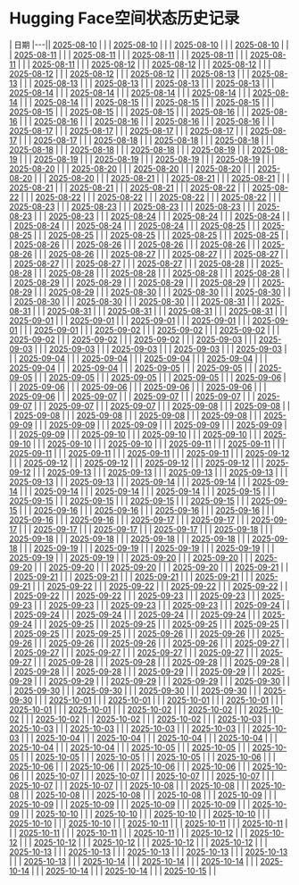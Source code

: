 # Hugging Face空间状态历史记录

| 日期 
|---|| [2025-08-10](https://github.com/asd5772525/Spaces-Keeper/commits/7bc56385deaededbdb2252cfc88d229d8057767f/docs/index.html) |  |
| [2025-08-10](https://github.com/asd5772525/Spaces-Keeper/commits/54ba6b46b6cdd29775ad5190e29cde4900ae0c39/docs/index.html) |  |
| [2025-08-10](https://github.com/asd5772525/Spaces-Keeper/commits/bc1d004f7f78b8c7edbd271566a70a80ff3af4aa/docs/index.html) |  |
| [2025-08-10](https://github.com/asd5772525/Spaces-Keeper/commits/071532f673b5a81868fd2bcd74e1015af9668811/docs/index.html) |  |
| [2025-08-11](https://github.com/asd5772525/Spaces-Keeper/commits/9e21b205b9feb33c85c46525ebeece32819b44ac/docs/index.html) |  |
| [2025-08-11](https://github.com/asd5772525/Spaces-Keeper/commits/164b531c61f99a2e5190e8ab5c0a3432ab5dfef6/docs/index.html) |  |
| [2025-08-11](https://github.com/asd5772525/Spaces-Keeper/commits/8c11533de2a0753d495b7384f988917023bddb39/docs/index.html) |  |
| [2025-08-11](https://github.com/asd5772525/Spaces-Keeper/commits/088df7f814ee31e67edda87d6e4e0618e03c1d3a/docs/index.html) |  |
| [2025-08-11](https://github.com/asd5772525/Spaces-Keeper/commits/0642507b6db9f4417fb7cba756cdb75b4a3f9978/docs/index.html) |  |
| [2025-08-11](https://github.com/asd5772525/Spaces-Keeper/commits/4306832582bd403c1be9cec3974031a9c16182e0/docs/index.html) |  |
| [2025-08-12](https://github.com/asd5772525/Spaces-Keeper/commits/867e94bc9985e12c99d26e833662332e6f67fe84/docs/index.html) |  |
| [2025-08-12](https://github.com/asd5772525/Spaces-Keeper/commits/b69234deccd3ade7060ccc395d5a6231dac27a95/docs/index.html) |  |
| [2025-08-12](https://github.com/asd5772525/Spaces-Keeper/commits/7fdf8b20c2f33fb045721e8340cfaa15931c852c/docs/index.html) |  |
| [2025-08-12](https://github.com/asd5772525/Spaces-Keeper/commits/ec0189b98c5fb5d2a98062bd0bbc6ca84e8036f2/docs/index.html) |  |
| [2025-08-12](https://github.com/asd5772525/Spaces-Keeper/commits/a9659397876334f14dfa28e9e99a1de7bf141ea9/docs/index.html) |  |
| [2025-08-12](https://github.com/asd5772525/Spaces-Keeper/commits/924fb6cc4441a2748d193b209e2b35d1953e169a/docs/index.html) |  |
| [2025-08-13](https://github.com/asd5772525/Spaces-Keeper/commits/ac9b3cb7808b71a56ae789707d9c24aba9d9445a/docs/index.html) |  |
| [2025-08-13](https://github.com/asd5772525/Spaces-Keeper/commits/98ad06017433326e7a4cd4a8f5327e99b22bf1de/docs/index.html) |  |
| [2025-08-13](https://github.com/asd5772525/Spaces-Keeper/commits/86685663a3ce59260069434a73103e194fa4dd32/docs/index.html) |  |
| [2025-08-13](https://github.com/asd5772525/Spaces-Keeper/commits/e17201c78a61eafa61e9237fe9795aa6d406aa10/docs/index.html) |  |
| [2025-08-13](https://github.com/asd5772525/Spaces-Keeper/commits/7222beb7fb224bcbdf6dd6fbeef91f398b909af9/docs/index.html) |  |
| [2025-08-13](https://github.com/asd5772525/Spaces-Keeper/commits/b251f19e8e231b5c1881ee23f9e9dc61035dc8b8/docs/index.html) |  |
| [2025-08-14](https://github.com/asd5772525/Spaces-Keeper/commits/c8ff28c46a115eb0ed5acf9112fad831ada1d836/docs/index.html) |  |
| [2025-08-14](https://github.com/asd5772525/Spaces-Keeper/commits/942617f38fa2999369be378b86707db644fee6f6/docs/index.html) |  |
| [2025-08-14](https://github.com/asd5772525/Spaces-Keeper/commits/171cb77810415b866d50a246be27346052dc4c1f/docs/index.html) |  |
| [2025-08-14](https://github.com/asd5772525/Spaces-Keeper/commits/b758fa504a2b9849bf29dc962920f8b160db6e22/docs/index.html) |  |
| [2025-08-14](https://github.com/asd5772525/Spaces-Keeper/commits/e7182e4c65f14d7cc9af990112fa7b9f50606a54/docs/index.html) |  |
| [2025-08-14](https://github.com/asd5772525/Spaces-Keeper/commits/153f436c24d3eb6f37c37ead3a91cdb897e9e83a/docs/index.html) |  |
| [2025-08-15](https://github.com/asd5772525/Spaces-Keeper/commits/d9b302a1bf8f79acdfe1af92dfa0302f8dc2906d/docs/index.html) |  |
| [2025-08-15](https://github.com/asd5772525/Spaces-Keeper/commits/bdc32b7eb5d43a8e2d6be4826dc15876bc7d634e/docs/index.html) |  |
| [2025-08-15](https://github.com/asd5772525/Spaces-Keeper/commits/4219748cf21779566ebdf5ed2e235693bbb57f37/docs/index.html) |  |
| [2025-08-15](https://github.com/asd5772525/Spaces-Keeper/commits/5193046f630ddf2c0c7b7925ece7a0aea4e16c85/docs/index.html) |  |
| [2025-08-15](https://github.com/asd5772525/Spaces-Keeper/commits/0f62a44e7f7f3c502c5bbfd53e1075ef2a0ddea5/docs/index.html) |  |
| [2025-08-15](https://github.com/asd5772525/Spaces-Keeper/commits/08350ee9d1edc79d1be7adbd6e62d4194c5db874/docs/index.html) |  |
| [2025-08-16](https://github.com/asd5772525/Spaces-Keeper/commits/a27921b56bd7f57da32af7cdf1855149e3e57a06/docs/index.html) |  |
| [2025-08-16](https://github.com/asd5772525/Spaces-Keeper/commits/5786799d2f117a41ef9384f225af2fba8a81203d/docs/index.html) |  |
| [2025-08-16](https://github.com/asd5772525/Spaces-Keeper/commits/c89e69be3b6eb804c2a9a0faf5740a57914a5d25/docs/index.html) |  |
| [2025-08-16](https://github.com/asd5772525/Spaces-Keeper/commits/f5280a026a64044f05e695f159612c62de138d25/docs/index.html) |  |
| [2025-08-16](https://github.com/asd5772525/Spaces-Keeper/commits/357c83b8a25f91ec867d91d015393fec8b094b79/docs/index.html) |  |
| [2025-08-16](https://github.com/asd5772525/Spaces-Keeper/commits/7e03712d9fb157a165c4cde55656e7560cae97ed/docs/index.html) |  |
| [2025-08-17](https://github.com/asd5772525/Spaces-Keeper/commits/d1981b05ac1d59772618f1e5f6ff85617888f003/docs/index.html) |  |
| [2025-08-17](https://github.com/asd5772525/Spaces-Keeper/commits/c990d3a7eb017e50b7d1b7ce9d933dc55c2ee84c/docs/index.html) |  |
| [2025-08-17](https://github.com/asd5772525/Spaces-Keeper/commits/07bf62dbddaddc218eabaf79cd25f4f9d64ec6a2/docs/index.html) |  |
| [2025-08-17](https://github.com/asd5772525/Spaces-Keeper/commits/140e586a51126ab6490a2decff5ee8fc1e411e42/docs/index.html) |  |
| [2025-08-17](https://github.com/asd5772525/Spaces-Keeper/commits/44777783d5918be3b9adb09c5940b3857ab13bf3/docs/index.html) |  |
| [2025-08-17](https://github.com/asd5772525/Spaces-Keeper/commits/5bdd682256a60398870d374394d804b4bb831223/docs/index.html) |  |
| [2025-08-18](https://github.com/asd5772525/Spaces-Keeper/commits/d821350758d91a85cb6be92c8082ac78549891ab/docs/index.html) |  |
| [2025-08-18](https://github.com/asd5772525/Spaces-Keeper/commits/fcc86088872d0bbea33bb775f1b0df703619dc9a/docs/index.html) |  |
| [2025-08-18](https://github.com/asd5772525/Spaces-Keeper/commits/085531cdb1cfc4881a847c4296a6d8f9096b2f48/docs/index.html) |  |
| [2025-08-18](https://github.com/asd5772525/Spaces-Keeper/commits/75efdb5b8277a0d673b44bf0aa259c3b7d85f481/docs/index.html) |  |
| [2025-08-18](https://github.com/asd5772525/Spaces-Keeper/commits/e2ebb31f067bddde4e4d023b606adcb7dc4253a7/docs/index.html) |  |
| [2025-08-18](https://github.com/asd5772525/Spaces-Keeper/commits/70dc9b45e9d5a96a9f3ca885212ce4266f9cfab4/docs/index.html) |  |
| [2025-08-19](https://github.com/asd5772525/Spaces-Keeper/commits/02734762f1697919910fa78437c6e28de3923cf8/docs/index.html) |  |
| [2025-08-19](https://github.com/asd5772525/Spaces-Keeper/commits/cff675416dc48eb962c6095097ddd45e4ca0e6b8/docs/index.html) |  |
| [2025-08-19](https://github.com/asd5772525/Spaces-Keeper/commits/ea14e6c2e3beda1a9b54e8e421fddf9a69254c7e/docs/index.html) |  |
| [2025-08-19](https://github.com/asd5772525/Spaces-Keeper/commits/3f32c15d646ad4758dccdd15aeb3fcb38dd78dd1/docs/index.html) |  |
| [2025-08-19](https://github.com/asd5772525/Spaces-Keeper/commits/747430e604ed68037b4e09b56323542feea267a6/docs/index.html) |  |
| [2025-08-19](https://github.com/asd5772525/Spaces-Keeper/commits/67080bd878afb32d90ca1b078f5a390a4d785cca/docs/index.html) |  |
| [2025-08-20](https://github.com/asd5772525/Spaces-Keeper/commits/7268b0a41ca8742150eb14fb37a8d8a7a0e67f6c/docs/index.html) |  |
| [2025-08-20](https://github.com/asd5772525/Spaces-Keeper/commits/f155faf249ea34853b7e6d2220b05cf1cc041054/docs/index.html) |  |
| [2025-08-20](https://github.com/asd5772525/Spaces-Keeper/commits/e0140b83e6665dbf99d077fbf16cc4451cf074d6/docs/index.html) |  |
| [2025-08-20](https://github.com/asd5772525/Spaces-Keeper/commits/d9e6b71fe6d34da78f242045f33bc58c0e4f3e59/docs/index.html) |  |
| [2025-08-20](https://github.com/asd5772525/Spaces-Keeper/commits/d181af133d5372e78fedb003c45c193ed16f4826/docs/index.html) |  |
| [2025-08-20](https://github.com/asd5772525/Spaces-Keeper/commits/2304f18da104c37309863d1d569bdc961de5832d/docs/index.html) |  |
| [2025-08-21](https://github.com/asd5772525/Spaces-Keeper/commits/0e603e99a67b82b463090293d99cbd5246f425f0/docs/index.html) |  |
| [2025-08-21](https://github.com/asd5772525/Spaces-Keeper/commits/db1d93db2301ba76f66456cf24d0726e48dc8f95/docs/index.html) |  |
| [2025-08-21](https://github.com/asd5772525/Spaces-Keeper/commits/adbf2b7705b612047abaf875fb946f9dea07a04e/docs/index.html) |  |
| [2025-08-21](https://github.com/asd5772525/Spaces-Keeper/commits/b2daec85d863b7e539c815439a6675c6c0e93c22/docs/index.html) |  |
| [2025-08-21](https://github.com/asd5772525/Spaces-Keeper/commits/271b5d2ce85b8324c9d937b7fc65d30d618b3ea2/docs/index.html) |  |
| [2025-08-21](https://github.com/asd5772525/Spaces-Keeper/commits/36b664abafd010aa76e7c916d89c1e174647a927/docs/index.html) |  |
| [2025-08-22](https://github.com/asd5772525/Spaces-Keeper/commits/415c1f4fd5d5dea68f1cf316281e8ecc3905f1b4/docs/index.html) |  |
| [2025-08-22](https://github.com/asd5772525/Spaces-Keeper/commits/76888247e1ffe4bed402fe5d4f5673402c2ea537/docs/index.html) |  |
| [2025-08-22](https://github.com/asd5772525/Spaces-Keeper/commits/b6097f1aa6d13edfacf386cdb15ba6775bfaa5cc/docs/index.html) |  |
| [2025-08-22](https://github.com/asd5772525/Spaces-Keeper/commits/d1cf1b50d5f35b2fef088a8bb6d054c50954b12b/docs/index.html) |  |
| [2025-08-22](https://github.com/asd5772525/Spaces-Keeper/commits/c6305a3c07bc15bbbb8580b8a83a680fca65d7c1/docs/index.html) |  |
| [2025-08-22](https://github.com/asd5772525/Spaces-Keeper/commits/f00d65ef0050cdacd5583c894c164080f86a3594/docs/index.html) |  |
| [2025-08-23](https://github.com/asd5772525/Spaces-Keeper/commits/2d33965652986c13ee1cff37948917d26e8d63ae/docs/index.html) |  |
| [2025-08-23](https://github.com/asd5772525/Spaces-Keeper/commits/db7f18a3b1b4347adffa333dd34a994d89832b7d/docs/index.html) |  |
| [2025-08-23](https://github.com/asd5772525/Spaces-Keeper/commits/abb8a12ac7f791f28e53f0deab900a904de5ec16/docs/index.html) |  |
| [2025-08-23](https://github.com/asd5772525/Spaces-Keeper/commits/319901547a5d9f21ef79fe744c198c9063e849f9/docs/index.html) |  |
| [2025-08-23](https://github.com/asd5772525/Spaces-Keeper/commits/6f9b09499aa6218a0c20083437e6c5ad9340d9bc/docs/index.html) |  |
| [2025-08-23](https://github.com/asd5772525/Spaces-Keeper/commits/b3948b91ff94b45e64f3238ac6ea691df8fafe7b/docs/index.html) |  |
| [2025-08-24](https://github.com/asd5772525/Spaces-Keeper/commits/b5661e4da47eefd4e1c830c73b6cfe0403045049/docs/index.html) |  |
| [2025-08-24](https://github.com/asd5772525/Spaces-Keeper/commits/982e8cf0960d35f307fb1b64d80ed9b242b33a71/docs/index.html) |  |
| [2025-08-24](https://github.com/asd5772525/Spaces-Keeper/commits/3625d75b7635573716784fa24b48d10a09e0374b/docs/index.html) |  |
| [2025-08-24](https://github.com/asd5772525/Spaces-Keeper/commits/f9f7ebb2e8c4ceaba4cf534381dc49ccc4f86f01/docs/index.html) |  |
| [2025-08-24](https://github.com/asd5772525/Spaces-Keeper/commits/5c22bb187aad3d509d5799961517a4c5fa3839c7/docs/index.html) |  |
| [2025-08-24](https://github.com/asd5772525/Spaces-Keeper/commits/89331e3f2554b5372e753922b896cb8e99349697/docs/index.html) |  |
| [2025-08-25](https://github.com/asd5772525/Spaces-Keeper/commits/4407ad7524ef8fc73fc971cc1594c0fbe07ea931/docs/index.html) |  |
| [2025-08-25](https://github.com/asd5772525/Spaces-Keeper/commits/24b0524196697d358d6f8f733014b0c1af71b8fd/docs/index.html) |  |
| [2025-08-25](https://github.com/asd5772525/Spaces-Keeper/commits/1d33a711cf15acbf452b62dd7967ee003f2154fd/docs/index.html) |  |
| [2025-08-25](https://github.com/asd5772525/Spaces-Keeper/commits/004583f33d47183ad2a08e643a6d2b14067b9e2a/docs/index.html) |  |
| [2025-08-25](https://github.com/asd5772525/Spaces-Keeper/commits/1ca1190dc197ef13644fec3b7d1afffc63e2bc88/docs/index.html) |  |
| [2025-08-25](https://github.com/asd5772525/Spaces-Keeper/commits/7897774f805a15ee896d0e746abb4360fa83c551/docs/index.html) |  |
| [2025-08-26](https://github.com/asd5772525/Spaces-Keeper/commits/2eb6ee76d548816ce1466a8bcea2cec2ab07b049/docs/index.html) |  |
| [2025-08-26](https://github.com/asd5772525/Spaces-Keeper/commits/be5afcdb00943fbe1a7de2849117b5c1ca0fa036/docs/index.html) |  |
| [2025-08-26](https://github.com/asd5772525/Spaces-Keeper/commits/c89ff911f1aa364e76eae27418c4b4264c89fe4f/docs/index.html) |  |
| [2025-08-26](https://github.com/asd5772525/Spaces-Keeper/commits/2d94317d6398fb5466a90231a2255963255a7658/docs/index.html) |  |
| [2025-08-26](https://github.com/asd5772525/Spaces-Keeper/commits/821f048c6495585311882c02ad907ba103f19550/docs/index.html) |  |
| [2025-08-26](https://github.com/asd5772525/Spaces-Keeper/commits/9467fd4536801cfd5803f0c85b0f4b591a81e0c8/docs/index.html) |  |
| [2025-08-27](https://github.com/asd5772525/Spaces-Keeper/commits/15ba23ee0f9524bbfb1387c8f989b97e2e3e5222/docs/index.html) |  |
| [2025-08-27](https://github.com/asd5772525/Spaces-Keeper/commits/b9ed6bd205276dc5d11547d5bff78729586c2aa2/docs/index.html) |  |
| [2025-08-27](https://github.com/asd5772525/Spaces-Keeper/commits/c55e6c28671f279c11f1a5422ab2312599407263/docs/index.html) |  |
| [2025-08-27](https://github.com/asd5772525/Spaces-Keeper/commits/e7187120425825993a15d68c018ea90ca8ad60e5/docs/index.html) |  |
| [2025-08-27](https://github.com/asd5772525/Spaces-Keeper/commits/af76e595285340ad95144608f9bda1c153043c07/docs/index.html) |  |
| [2025-08-27](https://github.com/asd5772525/Spaces-Keeper/commits/e9ff567c57fd69751b58005706ed1f60621af486/docs/index.html) |  |
| [2025-08-28](https://github.com/asd5772525/Spaces-Keeper/commits/30760814b873288b0402d47ce95808f75eef7303/docs/index.html) |  |
| [2025-08-28](https://github.com/asd5772525/Spaces-Keeper/commits/8d69eca941453db78d62d94ea5e29cd8ba15ae08/docs/index.html) |  |
| [2025-08-28](https://github.com/asd5772525/Spaces-Keeper/commits/cd0037ffc587bfb14f1d8732eb87e31c4c1e3818/docs/index.html) |  |
| [2025-08-28](https://github.com/asd5772525/Spaces-Keeper/commits/1614aaa8d0c3d74efac1dbe500ad8933c31d5d6c/docs/index.html) |  |
| [2025-08-28](https://github.com/asd5772525/Spaces-Keeper/commits/dbe9b34d73b5748af4543ca8eb7600dcf9f5fefa/docs/index.html) |  |
| [2025-08-28](https://github.com/asd5772525/Spaces-Keeper/commits/3960fe7b126ec75c65724672d8e4a35ff052c112/docs/index.html) |  |
| [2025-08-29](https://github.com/asd5772525/Spaces-Keeper/commits/217db9ad17d89fdb8de10d368b718873ed070cbc/docs/index.html) |  |
| [2025-08-29](https://github.com/asd5772525/Spaces-Keeper/commits/6c15d164bb58e60a996f4f6f78042b6da8a8edcb/docs/index.html) |  |
| [2025-08-29](https://github.com/asd5772525/Spaces-Keeper/commits/b809033cd48f8ff62671af9d72c856ba9e798355/docs/index.html) |  |
| [2025-08-29](https://github.com/asd5772525/Spaces-Keeper/commits/8bfb6b0263c2ab9d8d6767e92097ab5e14579fd6/docs/index.html) |  |
| [2025-08-29](https://github.com/asd5772525/Spaces-Keeper/commits/51b0ce508eecb7a29b85c82c2958cac77001871d/docs/index.html) |  |
| [2025-08-29](https://github.com/asd5772525/Spaces-Keeper/commits/07b2ea49058cc1086e417067fef67391e04c5d41/docs/index.html) |  |
| [2025-08-30](https://github.com/asd5772525/Spaces-Keeper/commits/58f32791190aff39c1c5ed4ba250b5edb59994a4/docs/index.html) |  |
| [2025-08-30](https://github.com/asd5772525/Spaces-Keeper/commits/89e1b8ea635c57fcecdb50120d84e1fa792ff9c1/docs/index.html) |  |
| [2025-08-30](https://github.com/asd5772525/Spaces-Keeper/commits/fe2242b4acac6f31fda85ea16fc8d3fc136d79e9/docs/index.html) |  |
| [2025-08-30](https://github.com/asd5772525/Spaces-Keeper/commits/694458e5666e20631d928cd81033e6efbe3e3341/docs/index.html) |  |
| [2025-08-30](https://github.com/asd5772525/Spaces-Keeper/commits/de296bf302de60cc3806062f9c6675cbfa2b42de/docs/index.html) |  |
| [2025-08-30](https://github.com/asd5772525/Spaces-Keeper/commits/6cd15eebb4123200f0e7eb8e1c5669b750e66431/docs/index.html) |  |
| [2025-08-31](https://github.com/asd5772525/Spaces-Keeper/commits/20722e02563eb090b88d9cb5eb3b43e95e8172b9/docs/index.html) |  |
| [2025-08-31](https://github.com/asd5772525/Spaces-Keeper/commits/42f69f8fd0a57811d9669a73f09bf3016ba32259/docs/index.html) |  |
| [2025-08-31](https://github.com/asd5772525/Spaces-Keeper/commits/87e6b079e7d8f412d695ec1490fdb1ecba9f1b3e/docs/index.html) |  |
| [2025-08-31](https://github.com/asd5772525/Spaces-Keeper/commits/aa341ab911f35dbc03b6be710fe602704a843734/docs/index.html) |  |
| [2025-08-31](https://github.com/asd5772525/Spaces-Keeper/commits/f246aed5356a48063de37eab3c12999958a627f6/docs/index.html) |  |
| [2025-08-31](https://github.com/asd5772525/Spaces-Keeper/commits/5f72a0f1c8d5f836e69e6abab79fdd3230aa6439/docs/index.html) |  |
| [2025-09-01](https://github.com/asd5772525/Spaces-Keeper/commits/168014403c926a9f0c4e521721ad957916cbc964/docs/index.html) |  |
| [2025-09-01](https://github.com/asd5772525/Spaces-Keeper/commits/f580e0308b73ad70c7315b2bda9c1e6970fbf493/docs/index.html) |  |
| [2025-09-01](https://github.com/asd5772525/Spaces-Keeper/commits/0d987ccc2de192858fe41473759a11c952689bed/docs/index.html) |  |
| [2025-09-01](https://github.com/asd5772525/Spaces-Keeper/commits/4924292d44db8275ffe0c9b06fe1479debcc814e/docs/index.html) |  |
| [2025-09-01](https://github.com/asd5772525/Spaces-Keeper/commits/babdb95b6666f668d2d27cd3896c3d433e1cb0ec/docs/index.html) |  |
| [2025-09-01](https://github.com/asd5772525/Spaces-Keeper/commits/ad247a3ad9ad255526e02879ab53c7deb1ebe4d9/docs/index.html) |  |
| [2025-09-02](https://github.com/asd5772525/Spaces-Keeper/commits/0c8ce9036b1e5975bf1a8206bf5d4ac0cdd9765e/docs/index.html) |  |
| [2025-09-02](https://github.com/asd5772525/Spaces-Keeper/commits/19b882698d158faf84048b1759070cd80a80c6d3/docs/index.html) |  |
| [2025-09-02](https://github.com/asd5772525/Spaces-Keeper/commits/7520a5a98f55c1226f6fff3f3384eb2be13e01d1/docs/index.html) |  |
| [2025-09-02](https://github.com/asd5772525/Spaces-Keeper/commits/9378d7e03136a0c185959217811877481982388b/docs/index.html) |  |
| [2025-09-02](https://github.com/asd5772525/Spaces-Keeper/commits/b1f9e5ce0be02d597975e265923f2e30354ef79f/docs/index.html) |  |
| [2025-09-02](https://github.com/asd5772525/Spaces-Keeper/commits/709b20a269a4209d83755a45a3063324b6762eaf/docs/index.html) |  |
| [2025-09-03](https://github.com/asd5772525/Spaces-Keeper/commits/a61a50be7f78f98dd3cdb1ad88e4f8bdef119da5/docs/index.html) |  |
| [2025-09-03](https://github.com/asd5772525/Spaces-Keeper/commits/048dbdacbd66bde8b84df55c23fdcc864cc56c8f/docs/index.html) |  |
| [2025-09-03](https://github.com/asd5772525/Spaces-Keeper/commits/4322e09df03f65791efa939b40a4d4f28ef1a5ab/docs/index.html) |  |
| [2025-09-03](https://github.com/asd5772525/Spaces-Keeper/commits/7531e62257986cfd996e0a41520b07c67486623d/docs/index.html) |  |
| [2025-09-03](https://github.com/asd5772525/Spaces-Keeper/commits/060f2372aca8d275b3c191bf1a69e84982afd5dd/docs/index.html) |  |
| [2025-09-03](https://github.com/asd5772525/Spaces-Keeper/commits/68cc2762f0c8f3ab368d4c6a70cb9b99c859ed1a/docs/index.html) |  |
| [2025-09-04](https://github.com/asd5772525/Spaces-Keeper/commits/481ad43158b1c95af98b062a736203ec542f0689/docs/index.html) |  |
| [2025-09-04](https://github.com/asd5772525/Spaces-Keeper/commits/eabe36db90afdb14c8ee6bae254007e70b02d3d0/docs/index.html) |  |
| [2025-09-04](https://github.com/asd5772525/Spaces-Keeper/commits/e1144c00a1d8d7770aeabf8d3a06f2f20d15b16b/docs/index.html) |  |
| [2025-09-04](https://github.com/asd5772525/Spaces-Keeper/commits/6def7e0a48a8c469eb69cdb71a7ab6fd90085e63/docs/index.html) |  |
| [2025-09-04](https://github.com/asd5772525/Spaces-Keeper/commits/2f3cfce99e65a8637ed3a14b5ce36686a8f4dfe1/docs/index.html) |  |
| [2025-09-04](https://github.com/asd5772525/Spaces-Keeper/commits/88f852eb011c5ccc05aaff780933048df78cc849/docs/index.html) |  |
| [2025-09-05](https://github.com/asd5772525/Spaces-Keeper/commits/0b647791401e7a13a3c912f837cfcc7fdd81c37f/docs/index.html) |  |
| [2025-09-05](https://github.com/asd5772525/Spaces-Keeper/commits/ae7f0218b8bfe56b4169e897473b3155df663251/docs/index.html) |  |
| [2025-09-05](https://github.com/asd5772525/Spaces-Keeper/commits/54b1f9f1f48a4c8ea1c17c40ac5490cfcd8557f7/docs/index.html) |  |
| [2025-09-05](https://github.com/asd5772525/Spaces-Keeper/commits/01546d402e74a437416eb8f8159eae6911c3cecf/docs/index.html) |  |
| [2025-09-05](https://github.com/asd5772525/Spaces-Keeper/commits/d9cbd41303ab1b18103dcdeaa30c97857ccaadd9/docs/index.html) |  |
| [2025-09-05](https://github.com/asd5772525/Spaces-Keeper/commits/2adfb173234a6b3327a818ea86bb594ad28ffbab/docs/index.html) |  |
| [2025-09-06](https://github.com/asd5772525/Spaces-Keeper/commits/de9defd351f3904770faa6c5e692b06926357d89/docs/index.html) |  |
| [2025-09-06](https://github.com/asd5772525/Spaces-Keeper/commits/9fab93a8209d37dc867cacd0000e5b43cc87646f/docs/index.html) |  |
| [2025-09-06](https://github.com/asd5772525/Spaces-Keeper/commits/eca2233aa8b29f5c8360335ebd0b91cd750c79df/docs/index.html) |  |
| [2025-09-06](https://github.com/asd5772525/Spaces-Keeper/commits/9492c1dd94847f2ec32d5ddf97c4874d63d5e242/docs/index.html) |  |
| [2025-09-06](https://github.com/asd5772525/Spaces-Keeper/commits/6b1320a2e61f815791b2ce0175e4d56304d79381/docs/index.html) |  |
| [2025-09-06](https://github.com/asd5772525/Spaces-Keeper/commits/ad2f0286aaf36ba38d1cb17e7b61158fe2493e8d/docs/index.html) |  |
| [2025-09-07](https://github.com/asd5772525/Spaces-Keeper/commits/26b910590421849e311c2df7015ce1ca99fd6d56/docs/index.html) |  |
| [2025-09-07](https://github.com/asd5772525/Spaces-Keeper/commits/297221e001de3c3e2576ca48fa52e202891a759c/docs/index.html) |  |
| [2025-09-07](https://github.com/asd5772525/Spaces-Keeper/commits/e0ea13acd57b2caf05d95d08ba0f5bdf7f69ec90/docs/index.html) |  |
| [2025-09-07](https://github.com/asd5772525/Spaces-Keeper/commits/c3b315b8c2981eacf348e78d1032d69d0f79755b/docs/index.html) |  |
| [2025-09-07](https://github.com/asd5772525/Spaces-Keeper/commits/eda23fcd9c26d37a0962b301ca180933212955e0/docs/index.html) |  |
| [2025-09-07](https://github.com/asd5772525/Spaces-Keeper/commits/f01329b1ff4bf444de0e05c4bdeda259053e7767/docs/index.html) |  |
| [2025-09-08](https://github.com/asd5772525/Spaces-Keeper/commits/988e2d3ebf316dac3c29cc5777faa0c414960d3d/docs/index.html) |  |
| [2025-09-08](https://github.com/asd5772525/Spaces-Keeper/commits/987c53ed1f6360959d5d3d7d5e5ba2be7a5342bb/docs/index.html) |  |
| [2025-09-08](https://github.com/asd5772525/Spaces-Keeper/commits/f443df33d061e39a16c1bfc4b3622120154b7287/docs/index.html) |  |
| [2025-09-08](https://github.com/asd5772525/Spaces-Keeper/commits/2506e4c0189a5dd7111a75f1304c303aaf36181f/docs/index.html) |  |
| [2025-09-08](https://github.com/asd5772525/Spaces-Keeper/commits/daa095c7bc1f63826eee33b32492b9381378403e/docs/index.html) |  |
| [2025-09-08](https://github.com/asd5772525/Spaces-Keeper/commits/55af61b9ab911c161e78249c3edf99c9cd1226df/docs/index.html) |  |
| [2025-09-09](https://github.com/asd5772525/Spaces-Keeper/commits/e8aab36b035cc693ef7313be3951056204fb925f/docs/index.html) |  |
| [2025-09-09](https://github.com/asd5772525/Spaces-Keeper/commits/9ce0a38a6cf4621884ed5ee06f1680a3e6bcb47f/docs/index.html) |  |
| [2025-09-09](https://github.com/asd5772525/Spaces-Keeper/commits/e9c2b7dc9458591eea79bd43c628f36e83d988cf/docs/index.html) |  |
| [2025-09-09](https://github.com/asd5772525/Spaces-Keeper/commits/44b5ca7ec9366a07c5c382673fd45c3f392df986/docs/index.html) |  |
| [2025-09-09](https://github.com/asd5772525/Spaces-Keeper/commits/7c01848077abb4cbddca2bda8c303bd490f0df0c/docs/index.html) |  |
| [2025-09-09](https://github.com/asd5772525/Spaces-Keeper/commits/8e1a4bd0a44b53a04fefda54b06900d7ace191c3/docs/index.html) |  |
| [2025-09-10](https://github.com/asd5772525/Spaces-Keeper/commits/4fb417cb06a756b485bd3ca659c2266b4f2ea48e/docs/index.html) |  |
| [2025-09-10](https://github.com/asd5772525/Spaces-Keeper/commits/ba77323f5f8dee6cc86b2f995f8ae80f0548881a/docs/index.html) |  |
| [2025-09-10](https://github.com/asd5772525/Spaces-Keeper/commits/09c6a7acfcb33cda9940a56b729ea32425d80aa4/docs/index.html) |  |
| [2025-09-10](https://github.com/asd5772525/Spaces-Keeper/commits/3cf716f390822a6cb134ad6a8b56710a99d0a7b2/docs/index.html) |  |
| [2025-09-10](https://github.com/asd5772525/Spaces-Keeper/commits/82fc5388b5cba84a3d383fcdcb00455bfc1b038a/docs/index.html) |  |
| [2025-09-10](https://github.com/asd5772525/Spaces-Keeper/commits/ed141a2995c1728232a2c6a21837ff5d4560575b/docs/index.html) |  |
| [2025-09-11](https://github.com/asd5772525/Spaces-Keeper/commits/efc3daea23718b8529b2f39a66a71223968c0436/docs/index.html) |  |
| [2025-09-11](https://github.com/asd5772525/Spaces-Keeper/commits/cb82a899094ceed7f9ab529bd1dd57770c67399d/docs/index.html) |  |
| [2025-09-11](https://github.com/asd5772525/Spaces-Keeper/commits/643b0bc3b533392a1e41ac48391882f375cf75a9/docs/index.html) |  |
| [2025-09-11](https://github.com/asd5772525/Spaces-Keeper/commits/238d55c207eccbf923722ea10b2e342a107adf4e/docs/index.html) |  |
| [2025-09-11](https://github.com/asd5772525/Spaces-Keeper/commits/d99c2db1c448de4c86db38588a48ff759a1225b5/docs/index.html) |  |
| [2025-09-11](https://github.com/asd5772525/Spaces-Keeper/commits/b53e5fa8c34cecc3d799122d744b322941ac6c51/docs/index.html) |  |
| [2025-09-12](https://github.com/asd5772525/Spaces-Keeper/commits/e8f45454b40f35b97286568a9c17eeeeb28178f0/docs/index.html) |  |
| [2025-09-12](https://github.com/asd5772525/Spaces-Keeper/commits/018186dd17567db1eaccae068feb56ed14f03f8c/docs/index.html) |  |
| [2025-09-12](https://github.com/asd5772525/Spaces-Keeper/commits/b798d53a5d3c1f71eac3e9d92d42d27d0e26e7ab/docs/index.html) |  |
| [2025-09-12](https://github.com/asd5772525/Spaces-Keeper/commits/62bd4d0ebb60f3676cad36c13dc8686c288d5766/docs/index.html) |  |
| [2025-09-12](https://github.com/asd5772525/Spaces-Keeper/commits/c38f079ad4e7c3658c15b255804e7c83ac5e5922/docs/index.html) |  |
| [2025-09-12](https://github.com/asd5772525/Spaces-Keeper/commits/56b18bd3c13203c6be714c1e853534aaf0eb0526/docs/index.html) |  |
| [2025-09-13](https://github.com/asd5772525/Spaces-Keeper/commits/f6abf12541581222922e670c1cfdf89b0350995b/docs/index.html) |  |
| [2025-09-13](https://github.com/asd5772525/Spaces-Keeper/commits/47b520ff97177153ac7f958997eec3c438bc2fa5/docs/index.html) |  |
| [2025-09-13](https://github.com/asd5772525/Spaces-Keeper/commits/3d435f7b57f21d45ece2276438983d8bc311887b/docs/index.html) |  |
| [2025-09-13](https://github.com/asd5772525/Spaces-Keeper/commits/8d77ea1f4066542c0ab03ab270bd5f0cf04e2d6f/docs/index.html) |  |
| [2025-09-13](https://github.com/asd5772525/Spaces-Keeper/commits/6888ebd3298a89c88aead8f9adaa42c5c8e5e753/docs/index.html) |  |
| [2025-09-13](https://github.com/asd5772525/Spaces-Keeper/commits/7a21fc0ea3096485902fc691312e70232f52291a/docs/index.html) |  |
| [2025-09-14](https://github.com/asd5772525/Spaces-Keeper/commits/7934ed359a9819ddbffa9c2d907a3b0151be6885/docs/index.html) |  |
| [2025-09-14](https://github.com/asd5772525/Spaces-Keeper/commits/9a0a885ed0b357878955376ecd3b2c44791c3660/docs/index.html) |  |
| [2025-09-14](https://github.com/asd5772525/Spaces-Keeper/commits/af52bd263de8709b83af97567d5ea38aae4f8d38/docs/index.html) |  |
| [2025-09-14](https://github.com/asd5772525/Spaces-Keeper/commits/138f00a7fa259759b924272ef3ab3fe98f38cc41/docs/index.html) |  |
| [2025-09-14](https://github.com/asd5772525/Spaces-Keeper/commits/0feb447b5dad8fcabb299c8cd1acd8d7510e1fad/docs/index.html) |  |
| [2025-09-14](https://github.com/asd5772525/Spaces-Keeper/commits/f7a0df666626b6f7a31308c1830ba92f3671745c/docs/index.html) |  |
| [2025-09-15](https://github.com/asd5772525/Spaces-Keeper/commits/1736d3054b9847f845e1a9601b12461245871a3d/docs/index.html) |  |
| [2025-09-15](https://github.com/asd5772525/Spaces-Keeper/commits/f7d453fc93bf1ac52d4cbfc7c2e27c5ce4bbbeb9/docs/index.html) |  |
| [2025-09-15](https://github.com/asd5772525/Spaces-Keeper/commits/5076fb5c881a009fc254beb81e0753c1959ba0ac/docs/index.html) |  |
| [2025-09-15](https://github.com/asd5772525/Spaces-Keeper/commits/e642c9f03817ecb3dd67fe7efb2a70ab2c578e4e/docs/index.html) |  |
| [2025-09-15](https://github.com/asd5772525/Spaces-Keeper/commits/63197740538fb2fa50df00b8bfc65ad676da7b1a/docs/index.html) |  |
| [2025-09-15](https://github.com/asd5772525/Spaces-Keeper/commits/f16895d2bbd7026e42c393cd5babe93038bddab6/docs/index.html) |  |
| [2025-09-16](https://github.com/asd5772525/Spaces-Keeper/commits/09646ef9c423baae97fb62db157d915f4011fdd6/docs/index.html) |  |
| [2025-09-16](https://github.com/asd5772525/Spaces-Keeper/commits/369fc42d29a76d07b4a0e264138e319ed8f2a376/docs/index.html) |  |
| [2025-09-16](https://github.com/asd5772525/Spaces-Keeper/commits/555dc96097ed9d31f3efe8e79f17928f1826b389/docs/index.html) |  |
| [2025-09-16](https://github.com/asd5772525/Spaces-Keeper/commits/321b64f69381ebcdf99e8ef35961d50a2079ff84/docs/index.html) |  |
| [2025-09-16](https://github.com/asd5772525/Spaces-Keeper/commits/d90863bf263c9cce03b7eb4f35390f11fbc56750/docs/index.html) |  |
| [2025-09-16](https://github.com/asd5772525/Spaces-Keeper/commits/31975a32c3f724e18dc47229bafb98c65d0b0dad/docs/index.html) |  |
| [2025-09-17](https://github.com/asd5772525/Spaces-Keeper/commits/b5eb8b764d5f41f1f040a484e8d9d8af9cb968d1/docs/index.html) |  |
| [2025-09-17](https://github.com/asd5772525/Spaces-Keeper/commits/07150c1252e42bce40b0a6b69142e33a6b2be4d6/docs/index.html) |  |
| [2025-09-17](https://github.com/asd5772525/Spaces-Keeper/commits/e908e2e381e3bfa63c27af9d9aae0277f449de80/docs/index.html) |  |
| [2025-09-17](https://github.com/asd5772525/Spaces-Keeper/commits/672464a7d2ad22a6384a0a1edc1e1c0a5f20ea2e/docs/index.html) |  |
| [2025-09-17](https://github.com/asd5772525/Spaces-Keeper/commits/0e3156fb4a05af479bb070ac79c9713cd1ef6e5f/docs/index.html) |  |
| [2025-09-17](https://github.com/asd5772525/Spaces-Keeper/commits/58b0e804ca7be7cb99316b4a4db958b401dcb373/docs/index.html) |  |
| [2025-09-18](https://github.com/asd5772525/Spaces-Keeper/commits/aeda9a533a2c0ce73111d00834785a67fc51ca2b/docs/index.html) |  |
| [2025-09-18](https://github.com/asd5772525/Spaces-Keeper/commits/a0e0348bd230cfe49284a3072e635b212df50820/docs/index.html) |  |
| [2025-09-18](https://github.com/asd5772525/Spaces-Keeper/commits/67d7c6053b92410c4c6a8ab14e537bddc3ec8d4d/docs/index.html) |  |
| [2025-09-18](https://github.com/asd5772525/Spaces-Keeper/commits/d941c7118c3fc7b3b7441cb4a1e69374babeb434/docs/index.html) |  |
| [2025-09-18](https://github.com/asd5772525/Spaces-Keeper/commits/ac1c214324a8165e8cc356bba270828451b19e68/docs/index.html) |  |
| [2025-09-18](https://github.com/asd5772525/Spaces-Keeper/commits/f670be97b1a21b71598242281f476a95d5af7ccf/docs/index.html) |  |
| [2025-09-19](https://github.com/asd5772525/Spaces-Keeper/commits/fb2a493a9f70d5180784adf3fe5db11ba8608c97/docs/index.html) |  |
| [2025-09-19](https://github.com/asd5772525/Spaces-Keeper/commits/17547dd9ffc08832956866cede6d1d173db5efbd/docs/index.html) |  |
| [2025-09-19](https://github.com/asd5772525/Spaces-Keeper/commits/c57d96b6bd7cb9437a36ca912d2f8391223eeacb/docs/index.html) |  |
| [2025-09-19](https://github.com/asd5772525/Spaces-Keeper/commits/510afe267ee2f5253e5e8cbcf3aca8b15d697c9c/docs/index.html) |  |
| [2025-09-19](https://github.com/asd5772525/Spaces-Keeper/commits/b31d5a507236abf9aaee7aa6cd4b9007ea5cc232/docs/index.html) |  |
| [2025-09-19](https://github.com/asd5772525/Spaces-Keeper/commits/85c43f6fdcd3040ca8da01186986f4a8295a76ed/docs/index.html) |  |
| [2025-09-20](https://github.com/asd5772525/Spaces-Keeper/commits/039f9056285a72a0c3005cf0924c2bd480375565/docs/index.html) |  |
| [2025-09-20](https://github.com/asd5772525/Spaces-Keeper/commits/444dbc9c79f4442bc2daf4e12b4f2192d64443d9/docs/index.html) |  |
| [2025-09-20](https://github.com/asd5772525/Spaces-Keeper/commits/80cc505da759f9084907335981abcc48c1f19843/docs/index.html) |  |
| [2025-09-20](https://github.com/asd5772525/Spaces-Keeper/commits/67f77db98b0fb533b75466e0cb8b32839068a109/docs/index.html) |  |
| [2025-09-20](https://github.com/asd5772525/Spaces-Keeper/commits/98802b53b7f56564f38ff36c67bfcd9b4e258eca/docs/index.html) |  |
| [2025-09-20](https://github.com/asd5772525/Spaces-Keeper/commits/c8c0dbb8ccbe1309d30ce41f187870fab89ffa24/docs/index.html) |  |
| [2025-09-21](https://github.com/asd5772525/Spaces-Keeper/commits/9c624bfc9bbc3fed615c9f46afc3b491b338c5ec/docs/index.html) |  |
| [2025-09-21](https://github.com/asd5772525/Spaces-Keeper/commits/a6d3d0f23d1e918b09df2f049e41040679bc085a/docs/index.html) |  |
| [2025-09-21](https://github.com/asd5772525/Spaces-Keeper/commits/8455c425b060f5e82405db0b2a239f33df553f5d/docs/index.html) |  |
| [2025-09-21](https://github.com/asd5772525/Spaces-Keeper/commits/f78583849dc9a6a9dc4fb7d98c3693197c58d463/docs/index.html) |  |
| [2025-09-21](https://github.com/asd5772525/Spaces-Keeper/commits/78ae5f9f9a4f7c9d1b4e1e14fafb3621e83ea10e/docs/index.html) |  |
| [2025-09-21](https://github.com/asd5772525/Spaces-Keeper/commits/4a2eb40f78d39a9c096b49182ffbeacb583dd625/docs/index.html) |  |
| [2025-09-22](https://github.com/asd5772525/Spaces-Keeper/commits/32e5bec5f1da2d8578822490e178ee42e1e8fe5c/docs/index.html) |  |
| [2025-09-22](https://github.com/asd5772525/Spaces-Keeper/commits/1621ed37a329af15ecba0035e009ce885b850267/docs/index.html) |  |
| [2025-09-22](https://github.com/asd5772525/Spaces-Keeper/commits/30a8aaccbb23e3c3c8b922b688e5c203fe86d920/docs/index.html) |  |
| [2025-09-22](https://github.com/asd5772525/Spaces-Keeper/commits/f2d958a9ee932f136a0958e44c97b1dad7b8125f/docs/index.html) |  |
| [2025-09-22](https://github.com/asd5772525/Spaces-Keeper/commits/1d18a3ed976460e2b1ed3ec6283f910f914a4c4f/docs/index.html) |  |
| [2025-09-22](https://github.com/asd5772525/Spaces-Keeper/commits/676380460c286c0ec3f07943ba89f8353354e61b/docs/index.html) |  |
| [2025-09-23](https://github.com/asd5772525/Spaces-Keeper/commits/17a8d2ff26beaa64212115bb7d0f06952b40de4a/docs/index.html) |  |
| [2025-09-23](https://github.com/asd5772525/Spaces-Keeper/commits/ae57c803ee14ad968245d4cc005c2461608f290d/docs/index.html) |  |
| [2025-09-23](https://github.com/asd5772525/Spaces-Keeper/commits/87bb128ea4418bd129c92eadda11ef43de38d22b/docs/index.html) |  |
| [2025-09-23](https://github.com/asd5772525/Spaces-Keeper/commits/66ab040379dfa908007f837c9080ea1b562f4a82/docs/index.html) |  |
| [2025-09-23](https://github.com/asd5772525/Spaces-Keeper/commits/91d242454e3943907e266cfa5a791323462f29d2/docs/index.html) |  |
| [2025-09-23](https://github.com/asd5772525/Spaces-Keeper/commits/f0caa6f6586876e6f6692756f78101ece9636e7c/docs/index.html) |  |
| [2025-09-24](https://github.com/asd5772525/Spaces-Keeper/commits/388914377971fd1a043bab52791d7e11cb1e43b5/docs/index.html) |  |
| [2025-09-24](https://github.com/asd5772525/Spaces-Keeper/commits/84b2053f58d95e496aba61332d470616beb7de4e/docs/index.html) |  |
| [2025-09-24](https://github.com/asd5772525/Spaces-Keeper/commits/c76e6a2b920a6284a57709fb2a36bf4eb2d23d86/docs/index.html) |  |
| [2025-09-24](https://github.com/asd5772525/Spaces-Keeper/commits/ed5ec6f5cfb782ba3464cd102da38d80ad3e1cb1/docs/index.html) |  |
| [2025-09-24](https://github.com/asd5772525/Spaces-Keeper/commits/db208554036d6d034b9dbfc4e1374506dd0da535/docs/index.html) |  |
| [2025-09-24](https://github.com/asd5772525/Spaces-Keeper/commits/260bc48292ffe9c7b5c2547c510b1f32cee09801/docs/index.html) |  |
| [2025-09-25](https://github.com/asd5772525/Spaces-Keeper/commits/780c20f6674afb6b1b46acb9f051f3cd6511f74e/docs/index.html) |  |
| [2025-09-25](https://github.com/asd5772525/Spaces-Keeper/commits/569c201662a088b1fcddb1529d2744ad4a849848/docs/index.html) |  |
| [2025-09-25](https://github.com/asd5772525/Spaces-Keeper/commits/c099912e99b52d03a638388c545e6604bb62dfba/docs/index.html) |  |
| [2025-09-25](https://github.com/asd5772525/Spaces-Keeper/commits/dbfebc444d9148b2360cfc38067b94d2651bc070/docs/index.html) |  |
| [2025-09-25](https://github.com/asd5772525/Spaces-Keeper/commits/54d7915079d84afb301dcf78d34a379b27d21169/docs/index.html) |  |
| [2025-09-25](https://github.com/asd5772525/Spaces-Keeper/commits/457a7ccb7729c0cfa06fe8386906d3869c6280d2/docs/index.html) |  |
| [2025-09-26](https://github.com/asd5772525/Spaces-Keeper/commits/a8277ac6bdb39fb8f61d2d2a08fe2594f6448799/docs/index.html) |  |
| [2025-09-26](https://github.com/asd5772525/Spaces-Keeper/commits/1f8ed318e285cbce7eb254376102b0090c84be09/docs/index.html) |  |
| [2025-09-26](https://github.com/asd5772525/Spaces-Keeper/commits/6dc9a8da1ba7b68243c67aa2f05f454d3b30ff23/docs/index.html) |  |
| [2025-09-26](https://github.com/asd5772525/Spaces-Keeper/commits/117dbfa521e359430a273bf67958eff88178fe39/docs/index.html) |  |
| [2025-09-26](https://github.com/asd5772525/Spaces-Keeper/commits/5ce2a6e1ce5e910165962b2f8ad362333ad6454c/docs/index.html) |  |
| [2025-09-26](https://github.com/asd5772525/Spaces-Keeper/commits/eba73440918af49d2df04688f3739b0cfe3de19e/docs/index.html) |  |
| [2025-09-27](https://github.com/asd5772525/Spaces-Keeper/commits/7af0fea36984bdb0c25dce8496377e5a3c934720/docs/index.html) |  |
| [2025-09-27](https://github.com/asd5772525/Spaces-Keeper/commits/9c2c8c83899fd8e967a533d6139ab19ede172360/docs/index.html) |  |
| [2025-09-27](https://github.com/asd5772525/Spaces-Keeper/commits/71d21c31ee332a4b4bdac75d3e510f78756dc378/docs/index.html) |  |
| [2025-09-27](https://github.com/asd5772525/Spaces-Keeper/commits/b76b05ce69cefae36b1a365717d0c3cbb63937c7/docs/index.html) |  |
| [2025-09-27](https://github.com/asd5772525/Spaces-Keeper/commits/c01304833825fe821a1dfd9a365f65b9755f92db/docs/index.html) |  |
| [2025-09-27](https://github.com/asd5772525/Spaces-Keeper/commits/552a3df9c7d6a6b098489a70bc8418301453a18d/docs/index.html) |  |
| [2025-09-28](https://github.com/asd5772525/Spaces-Keeper/commits/063e47361495a3bfadd0db71c0b4606ec482fca6/docs/index.html) |  |
| [2025-09-28](https://github.com/asd5772525/Spaces-Keeper/commits/ecc0d422a8bae573c92de93547370c4fbe054f7e/docs/index.html) |  |
| [2025-09-28](https://github.com/asd5772525/Spaces-Keeper/commits/47ff24f1e162b2e394654fec21008b838ef8675e/docs/index.html) |  |
| [2025-09-28](https://github.com/asd5772525/Spaces-Keeper/commits/35cf7e68346520e7f149fee8a4174138bb0b4610/docs/index.html) |  |
| [2025-09-28](https://github.com/asd5772525/Spaces-Keeper/commits/9388fe6cd14fa2914a68a9aa5d3fa3225bba54dd/docs/index.html) |  |
| [2025-09-28](https://github.com/asd5772525/Spaces-Keeper/commits/4e1653a86038010a04ab68f1ef6c1c096830ce55/docs/index.html) |  |
| [2025-09-29](https://github.com/asd5772525/Spaces-Keeper/commits/2c8376bef881eb4ce65411b32697f7862408dec7/docs/index.html) |  |
| [2025-09-29](https://github.com/asd5772525/Spaces-Keeper/commits/9906639ead2f159f006615e4c6229c2fd7029a61/docs/index.html) |  |
| [2025-09-29](https://github.com/asd5772525/Spaces-Keeper/commits/8abf19a743195fa17a3b31903de74737ddd3b751/docs/index.html) |  |
| [2025-09-29](https://github.com/asd5772525/Spaces-Keeper/commits/576085b7892ad9e6b69bf2241c4d9d81aa2696d5/docs/index.html) |  |
| [2025-09-29](https://github.com/asd5772525/Spaces-Keeper/commits/fa8f8bf3f08b7f3639ff8cc92a53a1df2932649d/docs/index.html) |  |
| [2025-09-29](https://github.com/asd5772525/Spaces-Keeper/commits/275e22edc642d59f9dd0bff397c6abdf6d415f72/docs/index.html) |  |
| [2025-09-30](https://github.com/asd5772525/Spaces-Keeper/commits/e34c8a6b2dbd922598be1bb5e777c5d69512a38c/docs/index.html) |  |
| [2025-09-30](https://github.com/asd5772525/Spaces-Keeper/commits/cd6c89e7aa869d12ba8586bf88cae471ec0b5121/docs/index.html) |  |
| [2025-09-30](https://github.com/asd5772525/Spaces-Keeper/commits/fb72423b2ae111c38feb729e087cb0adf2fa2790/docs/index.html) |  |
| [2025-09-30](https://github.com/asd5772525/Spaces-Keeper/commits/98e77ce71c40ca56ec0dfd5153652c90fb2f8feb/docs/index.html) |  |
| [2025-09-30](https://github.com/asd5772525/Spaces-Keeper/commits/e0bc15ce2d3e00bd6ec57e5592e0ea73a4b7cf30/docs/index.html) |  |
| [2025-09-30](https://github.com/asd5772525/Spaces-Keeper/commits/e961ce616d16d23e5c3431c541b6f8d964a4d8e0/docs/index.html) |  |
| [2025-10-01](https://github.com/asd5772525/Spaces-Keeper/commits/4eb25db65ae0de99a986a84b5645eec6b9c115d3/docs/index.html) |  |
| [2025-10-01](https://github.com/asd5772525/Spaces-Keeper/commits/e15a9b610b7dd1afc8bdf58b6dba1eba7263108a/docs/index.html) |  |
| [2025-10-01](https://github.com/asd5772525/Spaces-Keeper/commits/43e22f3075cd67e10f19688f46298d51ca24750b/docs/index.html) |  |
| [2025-10-01](https://github.com/asd5772525/Spaces-Keeper/commits/3dcadde62e24d8c918b2cd851af57f1fb415ce81/docs/index.html) |  |
| [2025-10-01](https://github.com/asd5772525/Spaces-Keeper/commits/39fd4b8aae89c1f560e1d6a0aff633a1af2311cd/docs/index.html) |  |
| [2025-10-01](https://github.com/asd5772525/Spaces-Keeper/commits/b0e1ac7bde2624b2b7ea245e4230a1d1da727177/docs/index.html) |  |
| [2025-10-02](https://github.com/asd5772525/Spaces-Keeper/commits/a26bae61f29bc7eaee896b1b36af8a585cf7a363/docs/index.html) |  |
| [2025-10-02](https://github.com/asd5772525/Spaces-Keeper/commits/69a11f296dac640a173f981cad66bc0b06662fb4/docs/index.html) |  |
| [2025-10-02](https://github.com/asd5772525/Spaces-Keeper/commits/91f54b260b9742912893387e6162003366648fce/docs/index.html) |  |
| [2025-10-02](https://github.com/asd5772525/Spaces-Keeper/commits/ebd1ff3d3ecc42534a63b8e6ce51cd7a2a497ad6/docs/index.html) |  |
| [2025-10-02](https://github.com/asd5772525/Spaces-Keeper/commits/9f376345704df43b897af309f0dd2c4166c5f29e/docs/index.html) |  |
| [2025-10-02](https://github.com/asd5772525/Spaces-Keeper/commits/dc4fc39f740fb4f832721dc9601282d7b8988f6d/docs/index.html) |  |
| [2025-10-03](https://github.com/asd5772525/Spaces-Keeper/commits/49b811cc8c4c4e6b00f927ca0373d6f7db97d633/docs/index.html) |  |
| [2025-10-03](https://github.com/asd5772525/Spaces-Keeper/commits/fe0c82991d90df8efd8422de499640399a855c68/docs/index.html) |  |
| [2025-10-03](https://github.com/asd5772525/Spaces-Keeper/commits/56d32888a3536488c0ce2c409ba5a05598b43207/docs/index.html) |  |
| [2025-10-03](https://github.com/asd5772525/Spaces-Keeper/commits/ebc553b0001267e33afcac22bdf15755c8ad6033/docs/index.html) |  |
| [2025-10-03](https://github.com/asd5772525/Spaces-Keeper/commits/c226ac2daddb09235029fb569631a976d6c96e63/docs/index.html) |  |
| [2025-10-03](https://github.com/asd5772525/Spaces-Keeper/commits/f0429c980040bd16b81f7e75c31365c836854dbe/docs/index.html) |  |
| [2025-10-04](https://github.com/asd5772525/Spaces-Keeper/commits/320e98c098b07879542bbb1bbc0e252ed250a1d8/docs/index.html) |  |
| [2025-10-04](https://github.com/asd5772525/Spaces-Keeper/commits/bc226a34f13042ac416b4dfe657ac53af92acf26/docs/index.html) |  |
| [2025-10-04](https://github.com/asd5772525/Spaces-Keeper/commits/70702e95d8ee4d236cc1115d9aeec57b6f1d5248/docs/index.html) |  |
| [2025-10-04](https://github.com/asd5772525/Spaces-Keeper/commits/4b43e6a8604191a6e7cbc9d42f919097781428e4/docs/index.html) |  |
| [2025-10-04](https://github.com/asd5772525/Spaces-Keeper/commits/65db99c77b67ccd71252f93b279a5fa1143257be/docs/index.html) |  |
| [2025-10-04](https://github.com/asd5772525/Spaces-Keeper/commits/ac7ac7d9c7c9c02bcbbd567551242c92006ba4d4/docs/index.html) |  |
| [2025-10-05](https://github.com/asd5772525/Spaces-Keeper/commits/6ae2024b20989b7ca407933f1d5fb4b69b01ae31/docs/index.html) |  |
| [2025-10-05](https://github.com/asd5772525/Spaces-Keeper/commits/35f7ab8088eda50b2c661235a95b1578a0d18fff/docs/index.html) |  |
| [2025-10-05](https://github.com/asd5772525/Spaces-Keeper/commits/5ce3210d6c5c0d845687a4fcc0beb14db0c97f09/docs/index.html) |  |
| [2025-10-05](https://github.com/asd5772525/Spaces-Keeper/commits/b63bfbba3fef9c12f8d3f9287ec02932e349913e/docs/index.html) |  |
| [2025-10-05](https://github.com/asd5772525/Spaces-Keeper/commits/98cd1889368b97820e71cd3d72732ada2e1019cd/docs/index.html) |  |
| [2025-10-05](https://github.com/asd5772525/Spaces-Keeper/commits/ab7b0629975f4d453c40f708cb6bd04eb9ab19e7/docs/index.html) |  |
| [2025-10-06](https://github.com/asd5772525/Spaces-Keeper/commits/450dd792a3701d6671078ae54cf6dd5c3c6e2f23/docs/index.html) |  |
| [2025-10-06](https://github.com/asd5772525/Spaces-Keeper/commits/ac791e6286f8b2a957e2457b56aa2b6cfbf1d1e4/docs/index.html) |  |
| [2025-10-06](https://github.com/asd5772525/Spaces-Keeper/commits/d82b134427aae18fe8f8a8d3674092d99ca38b62/docs/index.html) |  |
| [2025-10-06](https://github.com/asd5772525/Spaces-Keeper/commits/32e4f179f263a00ffe8337543a0030791700b42b/docs/index.html) |  |
| [2025-10-06](https://github.com/asd5772525/Spaces-Keeper/commits/16db57309329c1be62ff3eec4a001b81ddc223c2/docs/index.html) |  |
| [2025-10-06](https://github.com/asd5772525/Spaces-Keeper/commits/e5f4dc6d904e0a9e33c15173d58b84e70c9c835e/docs/index.html) |  |
| [2025-10-07](https://github.com/asd5772525/Spaces-Keeper/commits/71573a0f42d4735656195dcad57c5ac9a8efc85b/docs/index.html) |  |
| [2025-10-07](https://github.com/asd5772525/Spaces-Keeper/commits/b0f450a6af670c04688c7c2eaa808525c467939d/docs/index.html) |  |
| [2025-10-07](https://github.com/asd5772525/Spaces-Keeper/commits/ff0c1de217ddf9cf88491100d8822959ab09a071/docs/index.html) |  |
| [2025-10-07](https://github.com/asd5772525/Spaces-Keeper/commits/6dd363fa6ba9edc9b4c8380379c1ff1b687a6997/docs/index.html) |  |
| [2025-10-07](https://github.com/asd5772525/Spaces-Keeper/commits/dc44a98a87c835f54dee1e71ab2285dab461a8c7/docs/index.html) |  |
| [2025-10-07](https://github.com/asd5772525/Spaces-Keeper/commits/b3e2a56ae27bcf04908b5679b0ab78704953f658/docs/index.html) |  |
| [2025-10-08](https://github.com/asd5772525/Spaces-Keeper/commits/bf93091d0ed64b10c1b369c0e179687dca8f7f65/docs/index.html) |  |
| [2025-10-08](https://github.com/asd5772525/Spaces-Keeper/commits/908b2b5de9eca218f0e3bbfc3507bda09bf00a3a/docs/index.html) |  |
| [2025-10-08](https://github.com/asd5772525/Spaces-Keeper/commits/98bf7a13db5654abdeeb9c6dd23026ec1e46d5ec/docs/index.html) |  |
| [2025-10-08](https://github.com/asd5772525/Spaces-Keeper/commits/4cd1569e421c55049133c11344104797082b6ce4/docs/index.html) |  |
| [2025-10-08](https://github.com/asd5772525/Spaces-Keeper/commits/18a007e47f89451107b5d9048ada0aa8a91d84dd/docs/index.html) |  |
| [2025-10-08](https://github.com/asd5772525/Spaces-Keeper/commits/8cc433eee34103505d3e89d8ae16266870b03509/docs/index.html) |  |
| [2025-10-09](https://github.com/asd5772525/Spaces-Keeper/commits/be3ba279dce973f7effff2a38aeef65b2e2cc7c2/docs/index.html) |  |
| [2025-10-09](https://github.com/asd5772525/Spaces-Keeper/commits/37b0bc8a85a0fdf25e776181c582f8bed6297434/docs/index.html) |  |
| [2025-10-09](https://github.com/asd5772525/Spaces-Keeper/commits/c7900549e4b617f7ce319974f77763823a42778e/docs/index.html) |  |
| [2025-10-09](https://github.com/asd5772525/Spaces-Keeper/commits/8de52a6157d292ee0c57abc97225612423b1d7c5/docs/index.html) |  |
| [2025-10-09](https://github.com/asd5772525/Spaces-Keeper/commits/bef5c93fdf356f41c09b03bd16a5a865aaf74899/docs/index.html) |  |
| [2025-10-09](https://github.com/asd5772525/Spaces-Keeper/commits/5baa5663da5f2fdfd5cae77a684be4bedd902220/docs/index.html) |  |
| [2025-10-10](https://github.com/asd5772525/Spaces-Keeper/commits/da88eb1dc2a3891b0b80e3e21b7b7a69ab79e294/docs/index.html) |  |
| [2025-10-10](https://github.com/asd5772525/Spaces-Keeper/commits/ee0da9475d25eff28540dc172483d989780ee003/docs/index.html) |  |
| [2025-10-10](https://github.com/asd5772525/Spaces-Keeper/commits/189cc160b34b3b38679d628b6926241ecbf491dc/docs/index.html) |  |
| [2025-10-10](https://github.com/asd5772525/Spaces-Keeper/commits/1302b43418082d421b7eb8a2c4e2c5361d57c9e2/docs/index.html) |  |
| [2025-10-10](https://github.com/asd5772525/Spaces-Keeper/commits/063e7655993d37b2cbbd5225fb2cd497960072dd/docs/index.html) |  |
| [2025-10-10](https://github.com/asd5772525/Spaces-Keeper/commits/947f7dd9b6385525ec3d720bdf16439811f85404/docs/index.html) |  |
| [2025-10-11](https://github.com/asd5772525/Spaces-Keeper/commits/ef239426e078f12428a2f36aceb192fa769e9e7b/docs/index.html) |  |
| [2025-10-11](https://github.com/asd5772525/Spaces-Keeper/commits/680a94947bfefe7d47515891bb417ecf9f3e5865/docs/index.html) |  |
| [2025-10-11](https://github.com/asd5772525/Spaces-Keeper/commits/564f38dd133826616da06932f2b085ed9331560d/docs/index.html) |  |
| [2025-10-11](https://github.com/asd5772525/Spaces-Keeper/commits/7e33a8d59cf7cdb843492f2ff1e061f0aa9f5421/docs/index.html) |  |
| [2025-10-11](https://github.com/asd5772525/Spaces-Keeper/commits/7ca316d279863b55e68245d4d359db80b458a9ad/docs/index.html) |  |
| [2025-10-11](https://github.com/asd5772525/Spaces-Keeper/commits/d924bd116ad4bb17f88124790c63e6287980ca2e/docs/index.html) |  |
| [2025-10-12](https://github.com/asd5772525/Spaces-Keeper/commits/59649fc805b12ad1c997bc23368e17233e57506d/docs/index.html) |  |
| [2025-10-12](https://github.com/asd5772525/Spaces-Keeper/commits/bda76a1cf3c3747880dd458fc7c42e58fa98acb0/docs/index.html) |  |
| [2025-10-12](https://github.com/asd5772525/Spaces-Keeper/commits/25f2d5c7c2d76387332027a353a426cb6567e2ac/docs/index.html) |  |
| [2025-10-12](https://github.com/asd5772525/Spaces-Keeper/commits/a711f232a73a89a96d349abdd7274591daf9d885/docs/index.html) |  |
| [2025-10-12](https://github.com/asd5772525/Spaces-Keeper/commits/d3922fd2edabaf3eab8d6dd3c0419396285ccc71/docs/index.html) |  |
| [2025-10-12](https://github.com/asd5772525/Spaces-Keeper/commits/e8bc2247667624ab0dcf4a134796fa3844113122/docs/index.html) |  |
| [2025-10-13](https://github.com/asd5772525/Spaces-Keeper/commits/25ace406c1e4d39059917c8c9716c9b970aa4f4a/docs/index.html) |  |
| [2025-10-13](https://github.com/asd5772525/Spaces-Keeper/commits/fd28a28ba3fcb80b978c029671951731b85ee8b6/docs/index.html) |  |
| [2025-10-13](https://github.com/asd5772525/Spaces-Keeper/commits/95a3f3ca3c20e0d0f098cc033f1897e59292c174/docs/index.html) |  |
| [2025-10-13](https://github.com/asd5772525/Spaces-Keeper/commits/94b944b0d7f0bbc03159ec410ac6753605f32036/docs/index.html) |  |
| [2025-10-13](https://github.com/asd5772525/Spaces-Keeper/commits/c03104e7e14827aee4d430038718320bf867951d/docs/index.html) |  |
| [2025-10-13](https://github.com/asd5772525/Spaces-Keeper/commits/e53090169ad224a641d6be1ac087822bfe794236/docs/index.html) |  |
| [2025-10-14](https://github.com/asd5772525/Spaces-Keeper/commits/acc2c9634a2ed46c0b776dc8822bb7f5ad648084/docs/index.html) |  |
| [2025-10-14](https://github.com/asd5772525/Spaces-Keeper/commits/19098d081cd6f45a0793ce2caab21f78377edb55/docs/index.html) |  |
| [2025-10-14](https://github.com/asd5772525/Spaces-Keeper/commits/54c1526d57b87ee449f5f9d959d9118b08256ffd/docs/index.html) |  |
| [2025-10-14](https://github.com/asd5772525/Spaces-Keeper/commits/36d4ffd9a9608a21d7a7de6932514ae587b8ae2a/docs/index.html) |  |
| [2025-10-14](https://github.com/asd5772525/Spaces-Keeper/commits/1f8da7fb58b3503339aac1e856b975fd12b243cf/docs/index.html) |  |
| [2025-10-14](https://github.com/asd5772525/Spaces-Keeper/commits/1ec9f3da8ef34ed476be7c7b5ab77ce92b59bf76/docs/index.html) |  |
| [2025-10-15](https://github.com/asd5772525/Spaces-Keeper/commits/e01df82bc3f5c2a305c8d81f2d2acdac83da4fbe/docs/index.html) |  |
